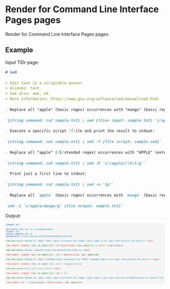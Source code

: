 # Render for Command Line Interface Pages pages

Render for Command Line Interface Pages pages.

## Example

Input TlDr page:

```md
# sed

> Edit text in a scriptable manner
> Aliases: test
> See also: awk, ed
> More information: https://www.gnu.org/software/sed/manual/sed.html

- Replace all "apple" (basic regex) occurrences with "mango" (basic regex) in all input lines and print the result to stdout:

`{string command: cat sample.txt} | sed {file+ input: sample.txt} 's/apple/mango/g'`

- Execute a specific script [f]ile and print the result to stdout:

`{string command: cat sample.txt} | sed -f {file script: sample.sed}`

- Replace all "apple" ([E]xtended regex) occurrences with "APPLE" (extended regex) in all input lines and print the result to stdout:

`{string command: cat sample.txt} | sed -E 's/(apple)/\U\1/g'`

- Print just a first line to stdout:

`{string command: cat sample.txt} | sed -n '1p'`

- Replace all `apple` (basic regex) occurrences with `mango` (basic regex) in all input lines and save modifications to a specific file:

`sed -i 's/apple/mango/g' {file output: sample.txt}`

```

Output:

![page](./screenshot.jpg)
